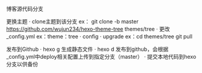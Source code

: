 博客源代码分支

更换主题
· clone主题到该分支
ex： git clone -b master https://github.com/wujun234/hexo-theme-tree themes/tree
· 更改_config.yml
ex：theme：tree
· config
· upgrade 
ex：cd themes/tree
git pull

发布到Github
· hexo g 生成静态文件
· hexo d 发布到github，会根据_config.yml中deploy相关配置上传到指定分支（master）
· 提交本地代码到hexo分支以供备份